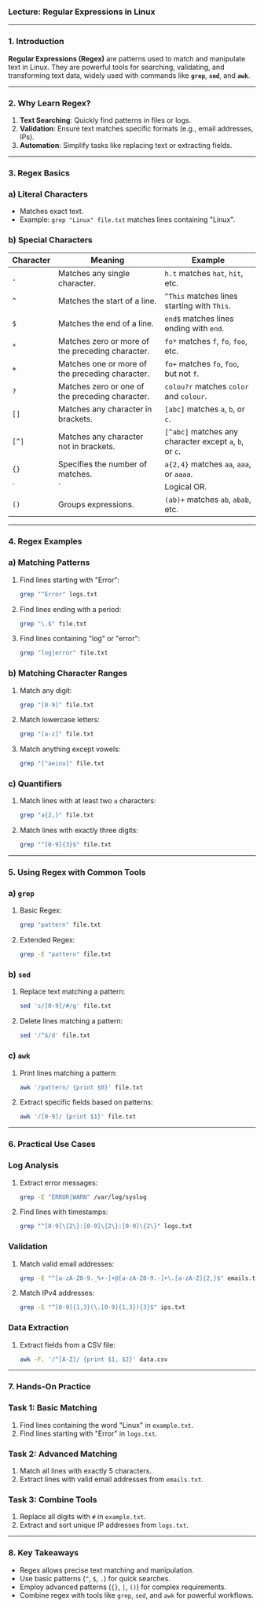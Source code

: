 ### **Lecture: Regular Expressions in Linux**

---

### **1. Introduction**

**Regular Expressions (Regex)** are patterns used to match and manipulate text in Linux. They are powerful tools for searching, validating, and transforming text data, widely used with commands like **`grep`**, **`sed`**, and **`awk`**.

---

### **2. Why Learn Regex?**

1. **Text Searching**: Quickly find patterns in files or logs.
2. **Validation**: Ensure text matches specific formats (e.g., email addresses, IPs).
3. **Automation**: Simplify tasks like replacing text or extracting fields.

---

### **3. Regex Basics**

### **a) Literal Characters**

- Matches exact text.
- Example: `grep "Linux" file.txt` matches lines containing "Linux".

### **b) Special Characters**

| **Character** | **Meaning** | **Example** |
| --- | --- | --- |
| `.` | Matches any single character. | `h.t` matches `hat`, `hit`, etc. |
| `^` | Matches the start of a line. | `^This` matches lines starting with `This`. |
| `$` | Matches the end of a line. | `end$` matches lines ending with `end`. |
| `*` | Matches zero or more of the preceding character. | `fo*` matches `f`, `fo`, `foo`, etc. |
| `+` | Matches one or more of the preceding character. | `fo+` matches `fo`, `foo`, but not `f`. |
| `?` | Matches zero or one of the preceding character. | `colou?r` matches `color` and `colour`. |
| `[]` | Matches any character in brackets. | `[abc]` matches `a`, `b`, or `c`. |
| `[^]` | Matches any character not in brackets. | `[^abc]` matches any character except `a`, `b`, or `c`. |
| `{}` | Specifies the number of matches. | `a{2,4}` matches `aa`, `aaa`, or `aaaa`. |
| ` | ` | Logical OR. |
| `()` | Groups expressions. | `(ab)+` matches `ab`, `abab`, etc. |

---

### **4. Regex Examples**

### **a) Matching Patterns**

1. Find lines starting with "Error":
    
    ```bash
    grep "^Error" logs.txt
    
    ```
    
2. Find lines ending with a period:
    
    ```bash
    grep "\.$" file.txt
    
    ```
    
3. Find lines containing "log" or "error":
    
    ```bash
    grep "log|error" file.txt
    
    ```
    

### **b) Matching Character Ranges**

1. Match any digit:
    
    ```bash
    grep "[0-9]" file.txt
    
    ```
    
2. Match lowercase letters:
    
    ```bash
    grep "[a-z]" file.txt
    
    ```
    
3. Match anything except vowels:
    
    ```bash
    grep "[^aeiou]" file.txt
    
    ```
    

### **c) Quantifiers**

1. Match lines with at least two `a` characters:
    
    ```bash
    grep "a{2,}" file.txt
    
    ```
    
2. Match lines with exactly three digits:
    
    ```bash
    grep "^[0-9]{3}$" file.txt
    
    ```
    

---

### **5. Using Regex with Common Tools**

### **a) `grep`**

1. Basic Regex:
    
    ```bash
    grep "pattern" file.txt
    
    ```
    
2. Extended Regex:
    
    ```bash
    grep -E "pattern" file.txt
    
    ```
    

### **b) `sed`**

1. Replace text matching a pattern:
    
    ```bash
    sed 's/[0-9]/#/g' file.txt
    
    ```
    
2. Delete lines matching a pattern:
    
    ```bash
    sed '/^$/d' file.txt
    
    ```
    

### **c) `awk`**

1. Print lines matching a pattern:
    
    ```bash
    awk '/pattern/ {print $0}' file.txt
    
    ```
    
2. Extract specific fields based on patterns:
    
    ```bash
    awk '/[0-9]/ {print $1}' file.txt
    
    ```
    

---

### **6. Practical Use Cases**

### **Log Analysis**

1. Extract error messages:
    
    ```bash
    grep -E "ERROR|WARN" /var/log/syslog
    
    ```
    
2. Find lines with timestamps:
    
    ```bash
    grep "^[0-9]\{2\}:[0-9]\{2\}:[0-9]\{2\}" logs.txt
    
    ```
    

### **Validation**

1. Match valid email addresses:
    
    ```bash
    grep -E "^[a-zA-Z0-9._%+-]+@[a-zA-Z0-9.-]+\.[a-zA-Z]{2,}$" emails.txt
    
    ```
    
2. Match IPv4 addresses:
    
    ```bash
    grep -E "^[0-9]{1,3}(\.[0-9]{1,3}){3}$" ips.txt
    
    ```
    

### **Data Extraction**

1. Extract fields from a CSV file:
    
    ```bash
    awk -F, '/^[A-Z]/ {print $1, $2}' data.csv
    
    ```
    

---

### **7. Hands-On Practice**

### Task 1: Basic Matching

1. Find lines containing the word "Linux" in `example.txt`.
2. Find lines starting with "Error" in `logs.txt`.

### Task 2: Advanced Matching

1. Match all lines with exactly 5 characters.
2. Extract lines with valid email addresses from `emails.txt`.

### Task 3: Combine Tools

1. Replace all digits with `#` in `example.txt`.
2. Extract and sort unique IP addresses from `logs.txt`.

---

### **8. Key Takeaways**

- Regex allows precise text matching and manipulation.
- Use basic patterns (`^`, `$`, `.`) for quick searches.
- Employ advanced patterns (`{}`, `|`, `()`) for complex requirements.
- Combine regex with tools like `grep`, `sed`, and `awk` for powerful workflows.